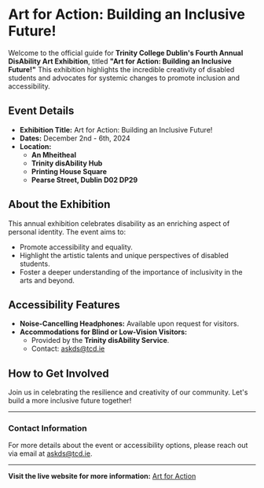 # Art for Action: Building an Inclusive Future!

Welcome to the official guide for **Trinity College Dublin's Fourth Annual DisAbility Art Exhibition**, titled **"Art for Action: Building an Inclusive Future!"** This exhibition highlights the incredible creativity of disabled students and advocates for systemic changes to promote inclusion and accessibility.

## Event Details

- **Exhibition Title:** Art for Action: Building an Inclusive Future!
- **Dates:** December 2nd - 6th, 2024
- **Location:**
  - **An Mheitheal**
  - **Trinity disAbility Hub**
  - **Printing House Square**
  - **Pearse Street, Dublin D02 DP29**

## About the Exhibition

This annual exhibition celebrates disability as an enriching aspect of personal identity. The event aims to:

- Promote accessibility and equality.
- Highlight the artistic talents and unique perspectives of disabled students.
- Foster a deeper understanding of the importance of inclusivity in the arts and beyond.

## Accessibility Features

- **Noise-Cancelling Headphones:** Available upon request for visitors.
- **Accommodations for Blind or Low-Vision Visitors:**
  - Provided by the **Trinity disAbility Service**.
  - Contact: [askds@tcd.ie](mailto:askds@tcd.ie)

## How to Get Involved

Join us in celebrating the resilience and creativity of our community. Let's build a more inclusive future together!

---

### Contact Information

For more details about the event or accessibility options, please reach out via email at [askds@tcd.ie](mailto:askds@tcd.ie).

---

**Visit the live website for more information:** [Art for Action](https://marklkm.github.io/art-for-action/)
